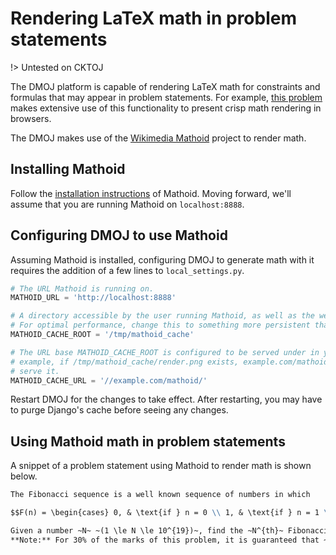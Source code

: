 # Rendering LaTeX math in problem statements

!> Untested on CKTOJ

The DMOJ platform is capable of rendering LaTeX math for constraints and formulas that may appear in problem statements.
For example, [this problem](https://dmoj.ca/problem/fibonacci) makes extensive use of this functionality to present
crisp math rendering in browsers.

The DMOJ makes use of the [Wikimedia Mathoid](https://github.com/wikimedia/mathoid) project to render math.

## Installing Mathoid

Follow the [installation instructions](https://github.com/wikimedia/mathoid) of Mathoid. Moving forward, we'll assume that
you are running Mathoid on `localhost:8888`.

## Configuring DMOJ to use Mathoid

Assuming Mathoid is installed, configuring DMOJ to generate math with it requires the addition of a few lines
to `local_settings.py`.

```python
# The URL Mathoid is running on.
MATHOID_URL = 'http://localhost:8888'

# A directory accessible by the user running Mathoid, as well as the web (nginx) user.
# For optimal performance, change this to something more persistent than /tmp.
MATHOID_CACHE_ROOT = '/tmp/mathoid_cache'

# The URL base MATHOID_CACHE_ROOT is configured to be served under in your webserver. For
# example, if /tmp/mathoid_cache/render.png exists, example.com/mathoid/render.png should
# serve it.
MATHOID_CACHE_URL = '//example.com/mathoid/'
```

Restart DMOJ for the changes to take effect. After restarting, you may have to purge Django's cache before seeing any changes.

## Using Mathoid math in problem statements

A snippet of a problem statement using Mathoid to render math is shown below.

```markdown
The Fibonacci sequence is a well known sequence of numbers in which

$$F(n) = \begin{cases} 0, & \text{if } n = 0 \\ 1, & \text{if } n = 1 \\ F(n-2) + F(n-1), & \text{if } n \ge 2 \end{cases}$$

Given a number ~N~ ~(1 \le N \le 10^{19})~, find the ~N^{th}~ Fibonacci number, modulo ~1\,000\,000\,007~ ~(= 10^9 + 7)~.<br/>
**Note:** For 30% of the marks of this problem, it is guaranteed that ~(1 \le N \le 1\,000\,000)~.
```
